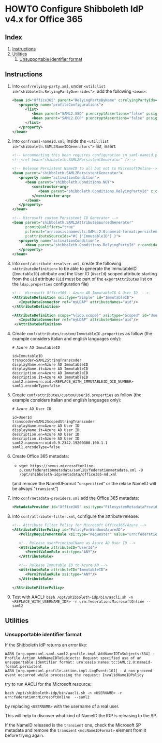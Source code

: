# HOWTO Configure Shibboleth IdP v4.x for Office 365

## Index

1. [Instructions](#instructions)
2. [Utilities](#utilities)
   1. [Unsupportable identifier format](#unsupportable-identifier-format) 

## Instructions

1. Into `conf/relying-party.xml`, under `<util:list id="shibboleth.RelyingPartyOverrides">`, add the following `<bean>`:
   ```xml
   <bean id="Office365" parent="RelyingPartyByName" c:relyingPartyIds="urn:federation:MicrosoftOnline">
      <property name="profileConfigurations">
         <list>
            <bean parent="SAML2.SSO" p:encryptAssertions="false" p:signAssertions="true" p:signResponses="false" />
            <bean parent="SAML2.ECP" p:encryptAssertions="false" p:signAssertions="true" p:signResponses="false" p:nameIDFormatPrecedence="urn:oasis:names:tc:SAML:2.0:nameid-format:persistent" />
         </list>
      </property>
   </bean>
   ```

2. Into `conf/saml-nameid.xml`, inside the `<util:list id="shibboleth.SAML2NameIDGenerators">` list, insert:
   ```xml
   <!-- Uncommenting this bean requires configuration in saml-nameid.properties. -->
   <!--<ref bean="shibboleth.SAML2PersistentGenerator" />-->
	
   <!-- Release Persistent NameID to all but not to MicrosoftOnline-->
   <bean parent="shibboleth.SAML2PersistentGenerator">
      <property name="activationCondition">
         <bean parent="shibboleth.Conditions.NOT">
            <constructor-arg>
               <bean parent="shibboleth.Conditions.RelyingPartyId" c:candidate="urn:federation:MicrosoftOnline" />
            </constructor-arg>
         </bean>
      </property>
   </bean>

   <!-- Microsoft custom Persistent ID Generator -->
   <bean parent="shibboleth.SAML2AttributeSourcedGenerator"
         p:omitQualifiers="true"
         p:format="urn:oasis:names:tc:SAML:2.0:nameid-format:persistent"
         p:attributeSourceIds="#{ {'ImmutableID'} }">
      <property name="activationCondition">
         <bean parent="shibboleth.Conditions.RelyingPartyId" c:candidate="urn:federation:MicrosoftOnline" />
      </property>
   </bean>
   ```

3. Into `conf/attribute-resolver.xml`, create the following `<AttributeDefinition>` to be able to generate the ImmutableID (`ImmutableID`) attribute and the User ID (`UserId`) scoped attribute starting from the `uid` attribute (`uid` must be part of the `exportAttributes` list on the `ldap.properties` configuration file)
   ```xml
   <!--  Microsoft Office365 - Azure AD ImmutableID & User ID  -->
   <AttributeDefinition xsi:type="Simple" id="ImmutableID">
      <InputDataConnector ref="myLDAP" attributeNames="uid"/>
   </AttributeDefinition>
   
   <AttributeDefinition scope="%{idp.scope}" xsi:type="Scoped" id="UserId">
      <InputDataConnector ref="myLDAP" attributeNames="uid"/>
    </AttributeDefinition>
   ```

4. Create `conf/attributes/custom/ImmutableID.properties`  as follow (the example considers italian and english languages only):
   ```properties
   # Azure AD ImmutableID

   id=ImmutableID
   transcoder=SAML2StringTranscoder
   displayName.en=Azure AD ImmutableID
   displayName.it=Azure AD ImmutableID
   description.en=Azure AD ImmutableID
   description.it=Azure AD ImmutableID
   saml2.name=urn:oid:<REPLACE_WITH_IMMUTABLEID_OID_NUMBER>
   saml1.encodeType=false
   ```
   
5. Create `conf/attributes/custom/UserId.properties` as follow (the example considers italian and english languages only):
   ```properties
   # Azure AD User ID

   id=UserId
   transcoder=SAML2ScopedStringTranscoder
   displayName.en=Azure AD User ID
   displayName.it=Azure AD User ID
   description.en=Azure AD User ID
   description.it=Azure AD User ID
   saml2.name=urn:oid:0.9.2342.19200300.100.1.1
   saml1.encodeType=false
   ```

6. Create Office 365 metadata:
   * `wget https://nexus.microsoftonline-p.com/federationmetadata/saml20/federationmetadata.xml -O /opt/shibboleth-idp/metadata/office365-md.xml`
   
   (and remove the NameIDFormat "`unspecified`" or the relase NameID will be always "`transient`")
   
7. Into `conf/metadata-providers.xml` add the Office 365 metadata:
   ```xml
   <MetadataProvider id="Office365" xsi:type="FilesystemMetadataProvider" metadataFile="%{idp.home}/metadata/office365-md.xml"/>
   ```
   
8. Into `conf/attribute-filter.xml`, configure the attribute release:
   ```xml
   <!-- Attribute Filter Policy for Microsoft Office365/Azure -->
   <AttributeFilterPolicy id="PolicyForWindowsAzureAD">
      <PolicyRequirementRule xsi:type="Requester" value="urn:federation:MicrosoftOnline" />

      <!-- Release userPrincipalName as Azure AD User ID -->
      <AttributeRule attributeID="UserId">
         <PermitValueRule xsi:type="ANY"/>
      </AttributeRule>

      <!-- Release Immutable ID to Azure AD -->
      <AttributeRule attributeID="ImmutableID">
         <PermitValueRule xsi:type="ANY"/>
      </AttributeRule>

   </AttributeFilterPolicy>
   ```

9. Test with AACLI:
   `bash /opt/shibboleth-idp/bin/aacli.sh -n <REPLACE_WITH_USERNAME_IDP> -r urn:federation:MicrosoftOnline --saml2`

## Utilities

### Unsupportable identifier format

If the Shibboleth IdP returns an error like:

```
WARN [org.opensaml.saml.saml2.profile.impl.AddNameIDToSubjects:334] - Profile Action AddNameIDToSubjects: Request specified use of an unsupportable identifier format: urn:oasis:names:tc:SAML:2.0:nameid-format:persistent
WARN [org.opensaml.profile.action.impl.LogEvent:101] - A non-proceed event occurred while processing the request: InvalidNameIDPolicy
```
   
try to run AACLI for the Microsoft resource:
   
`bash /opt/shibboleth-idp/bin/aacli.sh -n <USERNAME> -r urn:federation:MicrosoftOnline  --saml2`
   
by replacing `<USERNAME>` with the username of a real user.
   
This will help to discover what kind of NameID the IDP is releasing to the SP.
   
If the NameID released is the `transient` one, check the Microsoft SP metadata and remove the `transient` `<md:NameIDFormat>` element from it before trying again.
